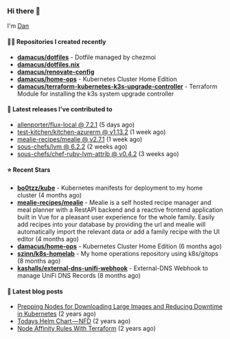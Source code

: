 

### Hi there 👋

I'm [Dan](https://medium.com/@dan.m.webb)

#### 👨‍💻 Repositories I created recently
- **[damacus/dotfiles](https://github.com/damacus/dotfiles)** - Dotfile managed by chezmoi
- **[damacus/dotfiles.nix](https://github.com/damacus/dotfiles.nix)**
- **[damacus/renovate-config](https://github.com/damacus/renovate-config)**
- **[damacus/home-ops](https://github.com/damacus/home-ops)** - Kubernetes Cluster Home Edition
- **[damacus/terraform-kubernetes-k3s-upgrade-controller](https://github.com/damacus/terraform-kubernetes-k3s-upgrade-controller)** - Terraform Module for installing the k3s system upgrade controller

#### 🚀 Latest releases I've contributed to


- [allenporter/flux-local @ 7.2.1](https://github.com/allenporter/flux-local/releases/tag/7.2.1) (5 days ago)
- [test-kitchen/kitchen-azurerm @ v1.13.2](https://github.com/test-kitchen/kitchen-azurerm/releases/tag/v1.13.2) (1 week ago)
- [mealie-recipes/mealie @ v2.7.1](https://github.com/mealie-recipes/mealie/releases/tag/v2.7.1) (1 week ago)
- [sous-chefs/lvm @ 6.2.2](https://github.com/sous-chefs/lvm/releases/tag/6.2.2) (2 weeks ago)
- [sous-chefs/chef-ruby-lvm-attrib @ v0.4.2](https://github.com/sous-chefs/chef-ruby-lvm-attrib/releases/tag/v0.4.2) (3 weeks ago)

#### ⭐ Recent Stars


- **[bo0tzz/kube](https://github.com/bo0tzz/kube)** - Kubernetes manifests for deployment to my home cluster (4 months ago)
- **[mealie-recipes/mealie](https://github.com/mealie-recipes/mealie)** - Mealie is a self hosted recipe manager and meal planner with a RestAPI backend and a reactive frontend application built in Vue for a pleasant user experience for the whole family. Easily add recipes into your database by providing the url and mealie will automatically import the relevant data or add a family recipe with the UI editor (4 months ago)
- **[damacus/home-ops](https://github.com/damacus/home-ops)** - Kubernetes Cluster Home Edition (6 months ago)
- **[szinn/k8s-homelab](https://github.com/szinn/k8s-homelab)** - My home operations repository using k8s/gitops (8 months ago)
- **[kashalls/external-dns-unifi-webhook](https://github.com/kashalls/external-dns-unifi-webhook)** - External-DNS Webhook to manage UniFi DNS Records (8 months ago)

#### 📄 Latest blog posts
- [Prepping Nodes for Downloading Large Images and Reducing Downtime in Kubernetes](https://medium.com/@dan.m.webb/prepping-nodes-for-downloading-large-images-and-reducing-downtime-in-kubernetes-551ead53f0?source=rss-bbba9c670f6e------2) (2 years ago)
- [Todays Helm Chart — NFD](https://medium.com/@dan.m.webb/todays-helm-chart-nfd-efe64f156edd?source=rss-bbba9c670f6e------2) (2 years ago)
- [Node Affinity Rules With Terraform](https://awstip.com/node-affinity-rules-with-terraform-a0766e0bb1da?source=rss-bbba9c670f6e------2) (2 years ago)

